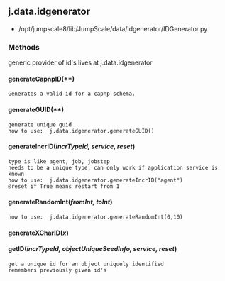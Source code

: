 <!-- toc -->
## j.data.idgenerator

- /opt/jumpscale8/lib/JumpScale/data/idgenerator/IDGenerator.py

### Methods

generic provider of id's
lives at j.data.idgenerator

#### generateCapnpID(**) 

```
Generates a valid id for a capnp schema.

```

#### generateGUID(**) 

```
generate unique guid
how to use:  j.data.idgenerator.generateGUID()

```

#### generateIncrID(*incrTypeId, service, reset*) 

```
type is like agent, job, jobstep
needs to be a unique type, can only work if application service is known
how to use:  j.data.idgenerator.generateIncrID("agent")
@reset if True means restart from 1

```

#### generateRandomInt(*fromInt, toInt*) 

```
how to use:  j.data.idgenerator.generateRandomInt(0,10)

```

#### generateXCharID(*x*) 

#### getID(*incrTypeId, objectUniqueSeedInfo, service, reset*) 

```
get a unique id for an object uniquely identified
remembers previously given id's

```


